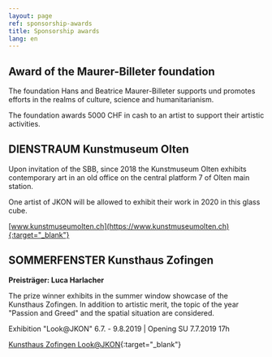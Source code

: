 ```yaml
---
layout: page
ref: sponsorship-awards
title: Sponsorship awards
lang: en
---
```


## Award of the Maurer-Billeter foundation

The foundation Hans and Beatrice Maurer-Billeter supports und promotes efforts in the realms of culture, science and humanitarianism.

The foundation awards 5000 CHF in cash to an artist to support their artistic activities.

## DIENSTRAUM Kunstmuseum Olten

Upon invitation of the SBB, since 2018 the Kunstmuseum Olten exhibits contemporary art in an old office on the central platform 7 of Olten main station.

One artist of JKON will be allowed to exhibit their work in 2020 in this glass cube.

[www.kunstmuseumolten.ch](https://www.kunstmuseumolten.ch){:target="_blank"}

## SOMMERFENSTER Kunsthaus Zofingen

__Preisträger: Luca Harlacher__

The prize winner exhibits in the summer window showcase of the Kunsthaus Zofingen. In addition to artistic merit, the topic of the year "Passion and Greed" and the spatial situation are considered.

Exhibition "Look@JKON" 6.7. - 9.8.2019 \| Opening SU 7.7.2019 17h

[Kunsthaus Zofingen Look@JKON](https://kunsthauszofingen.ch/2019/look-jkon-2019/){:target="_blank"}
